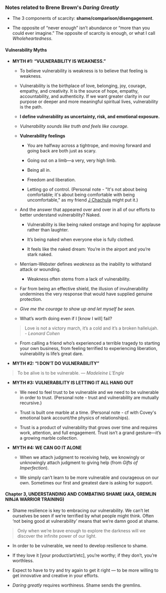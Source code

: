 ### Notes related to Brene Brown's _Daring Greatly_

- The 3 components of scarcity: __shame/comparison/disengagement__.

- The opposite of “never enough” isn’t abundance or “more
than you could ever imagine.” The opposite of scarcity is enough, or what I call _Wholeheartedness_.

#### Vulnerability Myths
- __MYTH #1: “VULNERABILITY IS WEAKNESS.”__

	- To believe vulnerability is weakness is to believe that feeling is weakness.
	
	- Vulnerability is the birthplace of love, belonging, joy, courage, empathy, and creativity. It is the source of hope, empathy, accountability, and authenticity. If we want greater clarity in our purpose or deeper and more meaningful spiritual lives, vulnerability is the path.

	- __I define vulnerability as uncertainty, risk, and emotional
exposure.__

	- _Vulnerability sounds like truth and feels like courage._
	
	- __Vulnerability feelings__
		- You are halfway across a tightrope, and moving forward and going back are both just as scary.
		
		- Going out on a limb—a very, very high limb.
		
		- Being all in.
		
		- Freedom and liberation.
		
		- Letting go of control. (Personal note - "It's not about being comfortable; it's about being comfortable with being uncomfortable," as my friend [J Chachula](http://www.theflyingmachine.net/instructors.html) might put it.)
		
	- And the answer that appeared over and over in all of our efforts to better understand vulnerability? Naked.
		- Vulnerability is like being naked onstage and hoping for applause rather than laughter.
		
		- It’s being naked when everyone else is fully clothed.
		
		- It feels like the naked dream: You’re in the airport and you’re stark naked.
			
	- Merriam-Webster defines _weakness_ as the inability to withstand attack or wounding.
	
		- Weakness often stems from a lack of vulnerability.

	- Far from being an effective shield, the illusion of invulnerability undermines the very response that would have supplied genuine protection.

	- _Give me the courage to show up and let myself be seen._
	
	- What’s worth doing even if I \[know I will\] fail?
	
	> Love is not a victory march, it’s a cold and it’s a
broken hallelujah. - _Leonard Cohen_

	- From calling a friend who’s experienced a terrible tragedy to starting your own business, from feeling terrified to experiencing liberation, vulnerability is life’s great dare.

- __MYTH #2: “I DON’T DO VULNERABILITY”__

> To be alive is to be vulnerable. — _Madeleine L’Engle_

- __MYTH #3: VULNERABILITY IS LETTING IT ALL HANG OUT__

	- We need to feel trust to be vulnerable and we need to be vulnerable in order to trust. (Personal note - trust and vulnerability are mutually recursive.)
	
	- Trust is built one marble at a time. (Personal note - cf with Covey's emotional bank account/the physics of relationships).
	
	- Trust is a product of vulnerability that grows over time and requires work, attention, and full engagement. Trust isn’t a grand gesture—it’s a growing marble collection.

- __MYTH #4: WE CAN GO IT ALONE__

	- When we attach judgment to receiving help, we knowingly or unknowingly attach judgment to giving help (from _Gifts of Imperfection_).
	
	-  We simply can’t learn to be more vulnerable and courageous on our own. Sometimes our first and greatest dare is asking for support.

#### Chapter 3, UNDERSTANDING AND COMBATING SHAME (AKA, GREMLIN NINJA WARRIOR TRAINING)

- Shame resilience is key to embracing our vulnerability. We can’t let ourselves be seen if we’re terrified by what people might think. Often ‘not being good at vulnerability’ means that we’re damn good at shame.

> Only when we’re brave enough to explore the darkness will we discover the infinite power of our light.
	
- In order to be vulnerable, we need to develop resilience to shame.
	
-  If they love it [your product/art/etc], you’re worthy; if they don’t, you’re worthless.

- Expect to have to try and try again to get it right — to be more willing to get innovative and creative in your efforts.

-  _Daring greatly_ requires worthiness. Shame sends the gremlins.


